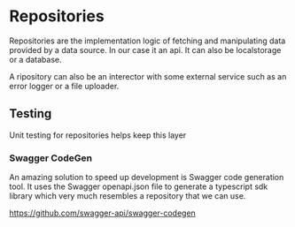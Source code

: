 # Repositories

Repositories are the implementation logic of fetching and manipulating data provided by a data source. In our case it an api. It can also be localstorage or a database.

A ripository can also be an interector with some external service such as an error logger or a file uploader.

## Testing

Unit testing for repositories helps keep this layer

### Swagger CodeGen

An amazing solution to speed up development is Swagger code generation tool. It uses the Swagger openapi.json file to generate a typescript sdk library which very much resembles a repository that we can use.

https://github.com/swagger-api/swagger-codegen
